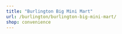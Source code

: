 ```yaml
---
title: "Burlington Big Mini Mart"
url: /burlington/burlington-big-mini-mart/
shop: convenience
---
```

